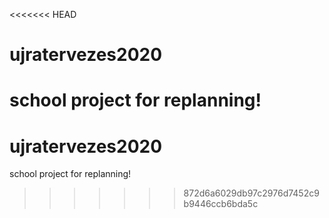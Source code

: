 <<<<<<< HEAD
# ujratervezes2020
school project for replanning!
=======
# ujratervezes2020
school project for replanning!
>>>>>>> 872d6a6029db97c2976d7452c9b9446ccb6bda5c
